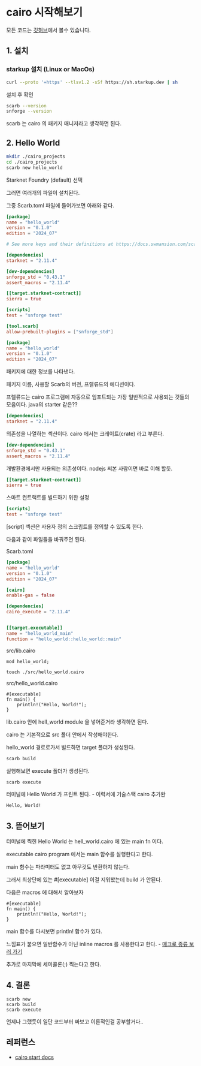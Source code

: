 # cairo 시작해보기

모든 코드는 [깃허브](https://github.com/TeTedo/blog-code/tree/main/zk-start-cairo)에서 볼수 있습니다.

## 1. 설치

### starkup 설치 (Linux or MacOs)

```bash
curl --proto '=https' --tlsv1.2 -sSf https://sh.starkup.dev | sh
```

설치 후 확인

```bash
scarb --version
snforge --version
```

scarb 는 cairo 의 패키지 매니저라고 생각하면 된다.

## 2. Hello World

```bash
mkdir ./cairo_projects
cd ./cairo_projects
scarb new hello_world
```

Starknet Foundry (default) 선택

그러면 여러개의 파일이 설치된다.

그중 Scarb.toml 파일에 들어가보면 아래와 같다.

```toml
[package]
name = "hello_world"
version = "0.1.0"
edition = "2024_07"

# See more keys and their definitions at https://docs.swmansion.com/scarb/docs/reference/manifest.html

[dependencies]
starknet = "2.11.4"

[dev-dependencies]
snforge_std = "0.43.1"
assert_macros = "2.11.4"

[[target.starknet-contract]]
sierra = true

[scripts]
test = "snforge test"

[tool.scarb]
allow-prebuilt-plugins = ["snforge_std"]
```

```toml
[package]
name = "hello_world"
version = "0.1.0"
edition = "2024_07"
```

패키지에 대한 정보를 나타낸다.

패키지 이름, 사용할 Scarb의 버전, 프렐류드의 에디션이다.

프렐류드는 cairo 프로그램에 자동으로 임포트되는 가장 일반적으로 사용되는 것들의 모음이다. java의 starter 같은??

```toml
[dependencies]
starknet = "2.11.4"
```

의존성을 나열하는 섹션이다. cairo 에서는 크레이트(crate) 라고 부른다.

```toml
[dev-dependencies]
snforge_std = "0.43.1"
assert_macros = "2.11.4"
```

개발환경에서만 사용되는 의존성이다. nodejs 써본 사람이면 바로 이해 할듯.

```toml
[[target.starknet-contract]]
sierra = true
```

스마트 컨트랙트를 빌드하기 위한 설정

```toml
[scripts]
test = "snforge test"
```

[script] 섹션은 사용자 정의 스크립트를 정의할 수 있도록 한다.

다음과 같이 파일들을 바꿔주면 된다.

Scarb.toml

```toml
[package]
name = "hello_world"
version = "0.1.0"
edition = "2024_07"

[cairo]
enable-gas = false

[dependencies]
cairo_execute = "2.11.4"


[[target.executable]]
name = "hello_world_main"
function = "hello_world::hello_world::main"
```

src/lib.cairo

```cairo
mod hello_world;
```

```
touch ./src/hello_world.cairo
```

src/hello_world.cairo

```cairo
#[executable]
fn main() {
    println!("Hello, World!");
}
```

lib.cairo 안에 hell_world module 을 넣어준거라 생각하면 된다.

cairo 는 기본적으로 src 폴더 안에서 작성해야한다.

hello_world 경로로가서 빌드하면 target 폴더가 생성된다.

```bash
scarb build
```

실행해보면 execute 폴더가 생성된다.

```bash
scarb execute
```

터미널에 Hello World 가 프린트 된다. - 이력서에 기술스택 cairo 추가완

```bash
Hello, World!
```

## 3. 뜯어보기

터미널에 찍힌 Hello World 는 hell_world.cairo 에 있는 main fn 이다.

executable cairo program 에서는 main 함수를 실행한다고 한다.

main 함수는 파라미터도 없고 아무것도 반환하지 않는다.

그래서 최상단에 있는 #[executable] 이걸 지워봤는데 build 가 안된다.

다음은 macros 에 대해서 알아보자

```cairo
#[executable]
fn main() {
    println!("Hello, World!");
}
```

main 함수를 다시보면 println! 함수가 있다.

느낌표가 붙으면 일반함수가 아닌 inline macros 를 사용한다고 한다. - [매크로 종류 보러 가기](https://book.cairo-lang.org/ch12-05-macros.html)

추가로 마지막에 세미콜론(;) 찍는다고 한다.

## 4. 결론

```
scarb new
scarb build
scarb execute
```

언제나 그랬듯이 일단 코드부터 짜보고 이론적인걸 공부할거다..

## 레퍼런스

- [cairo start docs](https://book.cairo-lang.org/ch01-01-installation.html#installing-starkup-on-linux-or-macos)
